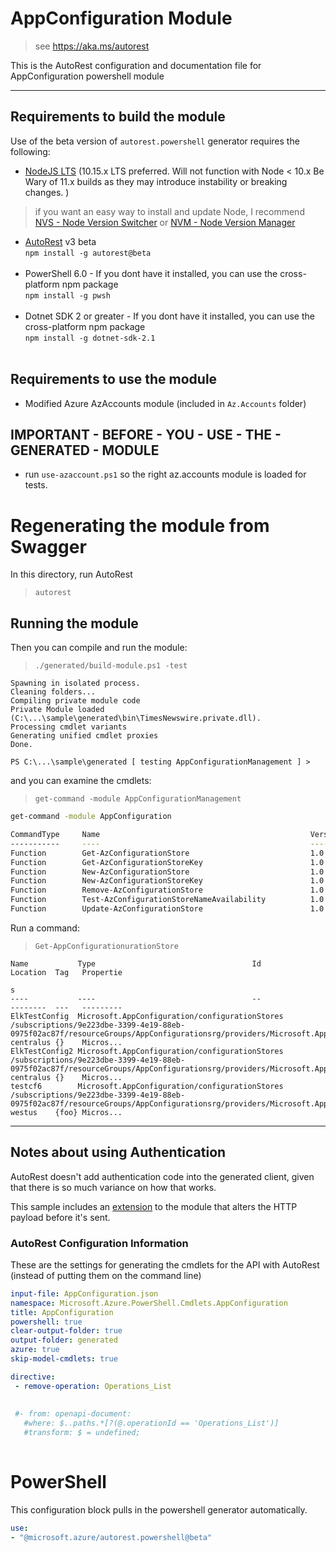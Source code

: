 # AppConfiguration Module

> see https://aka.ms/autorest

This is the AutoRest configuration and documentation file for AppConfiguration powershell module

---
## Requirements to build the module

Use of the beta version of `autorest.powershell` generator requires the following:

- [NodeJS LTS](https://nodejs.org) (10.15.x LTS preferred. Will not function with Node < 10.x Be Wary of 11.x builds as they may introduce instability or breaking changes. ) 
> if you want an easy way to install and update Node, I recommend [NVS - Node Version Switcher](../nodejs/installing-via-nvs.md) or [NVM - Node Version Manager](../nodejs/installing-via-nvm.md)

- [AutoRest](https://aka.ms/autorest) v3 beta <br> `npm install -g autorest@beta ` <br>&nbsp;
- PowerShell 6.0 - If you dont have it installed, you can use the cross-platform npm package <br> `npm install -g pwsh` <br>&nbsp;
- Dotnet SDK 2 or greater - If you dont have it installed, you can use the cross-platform npm package <br> `npm install -g dotnet-sdk-2.1 ` <br>&nbsp;


## Requirements to use the module

- Modified Azure AzAccounts module (included in `Az.Accounts` folder)

## IMPORTANT - BEFORE - YOU - USE - THE - GENERATED - MODULE
- run `use-azaccount.ps1` so the right az.accounts module is loaded for tests.

# Regenerating the module from Swagger

In this directory, run AutoRest

> `autorest`


## Running the module 

Then you can compile and run the module:

> `./generated/build-module.ps1 -test `

``` text
Spawning in isolated process.
Cleaning folders...
Compiling private module code
Private Module loaded (C:\...\sample\generated\bin\TimesNewswire.private.dll).
Processing cmdlet variants
Generating unified cmdlet proxies
Done.

PS C:\...\sample\generated [ testing AppConfigurationManagement ] >
```

and you can examine the cmdlets: 

> `get-command -module AppConfigurationManagement `

``` bash 
get-command -module AppConfiguration

CommandType     Name                                               Version    Source
-----------     ----                                               -------    ------
Function        Get-AzConfigurationStore                           1.0        AppConfiguration
Function        Get-AzConfigurationStoreKey                        1.0        AppConfiguration
Function        New-AzConfigurationStore                           1.0        AppConfiguration
Function        New-AzConfigurationStoreKey                        1.0        AppConfiguration
Function        Remove-AzConfigurationStore                        1.0        AppConfiguration
Function        Test-AzConfigurationStoreNameAvailability          1.0        AppConfiguration
Function        Update-AzConfigurationStore                        1.0        AppConfiguration

```

Run a command: 

> `Get-AppConfigurationurationStore`

```
Name           Type                                   Id                                                                                                                                             Location  Tag   Propertie
                                                                                                                                                                                                                     s
----           ----                                   --                                                                                                                                             --------  ---   ---------
ElkTestConfig  Microsoft.AppConfiguration/configurationStores /subscriptions/9e223dbe-3399-4e19-88eb-0975f02ac87f/resourceGroups/AppConfigurationsrg/providers/Microsoft.AppConfiguration/configurationStores/elktestconfig  centralus {}    Micros...
ElkTestConfig2 Microsoft.AppConfiguration/configurationStores /subscriptions/9e223dbe-3399-4e19-88eb-0975f02ac87f/resourceGroups/AppConfigurationsrg/providers/Microsoft.AppConfiguration/configurationStores/elktestconfig2 centralus {}    Micros...
testcf6        Microsoft.AppConfiguration/configurationStores /subscriptions/9e223dbe-3399-4e19-88eb-0975f02ac87f/resourceGroups/AppConfigurationsrg/providers/Microsoft.AppConfiguration/configurationStores/testcf6        westus    {foo} Micros...

```

---


## Notes about using Authentication
AutoRest doesn't add authentication code into the generated client, given that there is so much variance on how that works.

This sample includes an [extension](./generated/custom/Module.cs) to the module that alters the HTTP payload before it's sent.


### AutoRest Configuration  Information
These are the settings for generating the cmdlets for the API with AutoRest (instead of putting them on the command line)

``` yaml
input-file: AppConfiguration.json
namespace: Microsoft.Azure.PowerShell.Cmdlets.AppConfiguration
title: AppConfiguration
powershell: true
clear-output-folder: true
output-folder: generated
azure: true
skip-model-cmdlets: true

directive: 
 - remove-operation: Operations_List
 
 
 #- from: openapi-document: 
   #where: $..paths.*[?(@.operationId == 'Operations_List')]
   #transform: $ = undefined;
  
```

# PowerShell
This configuration block pulls in the powershell generator automatically. 

``` yaml
use:
- "@microsoft.azure/autorest.powershell@beta"

```
